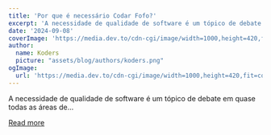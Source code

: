 ```yaml
---
title: 'Por que é necessário Codar Fofo?'
excerpt: 'A necessidade de qualidade de software é um tópico de debate em quase todas as áreas de...'
date: '2024-09-08'
coverImage: 'https://media.dev.to/cdn-cgi/image/width=1000,height=420,fit=cover,gravity=auto,format=auto/https%3A%2F%2Fdev-to-uploads.s3.amazonaws.com%2Fuploads%2Farticles%2Fnzevywmmoqeafhtbiti1.jpeg'
author:
  name: Koders
  picture: "assets/blog/authors/koders.png"
ogImage:
  url: 'https://media.dev.to/cdn-cgi/image/width=1000,height=420,fit=cover,gravity=auto,format=auto/https%3A%2F%2Fdev-to-uploads.s3.amazonaws.com%2Fuploads%2Farticles%2Fnzevywmmoqeafhtbiti1.jpeg'
---
```


A necessidade de qualidade de software é um tópico de debate em quase todas as áreas de...

[Read more](https://dev.to/loremimpsu/por-que-e-necessario-codar-fofo-4p6h)
